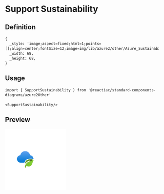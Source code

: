 # Support Sustainability

## Definition

```
{
  _style: 'image;aspect=fixed;html=1;points=[];align=center;fontSize=12;image=img/lib/azure2/other/Azure_Sustainability.svg;strokeColor=none;',
  _width: 68,
  _height: 68,
}
```

## Usage

```
import { SupportSustainability } from '@reactiac/standard-components-diagrams/azure2Other'

<SupportSustainability/>
```

## Preview

<img src="./support-sustainability.png" width="200"/>
